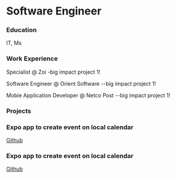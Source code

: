 # Software Engineer

### Education
IT, Ms

### Work Experience
Specialist @ Zoi
-big impact project 1!

Software Engineer @ Orient Software
--big impact project 1!

Mobie Application Developer @ Netco Post
--big impact project 1!

### Projects

### Expo app to create event on local calendar
[Github]([https://www.mdpi.com/1424-8220/22/8/3048](https://github.com/tabby-soup/portfolio))

### Expo app to create event on local calendar
[Github]([https://www.mdpi.com/1424-8220/22/8/3048](https://github.com/tabby-soup/portfolio))
